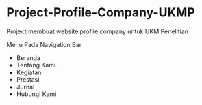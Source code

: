 # Project-Profile-Company-UKMP
Project membuat website profile company untuk UKM Penelitian

Menu Pada Navigation Bar
- Beranda
- Tentang Kami
- Kegiatan
- Prestasi
- Jurnal
- Hubungi Kami
